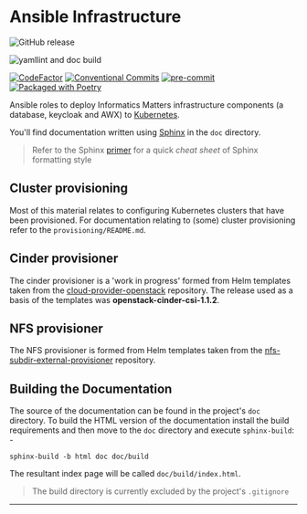 # Ansible Infrastructure

![GitHub release](https://img.shields.io/github/v/release/informaticsmatters/ansible-infrastructure)

![yamllint and doc build](https://github.com/InformaticsMatters/ansible-infrastructure/workflows/lint%20and%20doc%20build/badge.svg)

[![CodeFactor](https://www.codefactor.io/repository/github/informaticsmatters/ansible-infrastructure/badge)](https://www.codefactor.io/repository/github/informaticsmatters/ansible-infrastructure)
[![Conventional Commits](https://img.shields.io/badge/Conventional%20Commits-1.0.0-yellow.svg)](https://conventionalcommits.org)
[![pre-commit](https://img.shields.io/badge/pre--commit-enabled-brightgreen?logo=pre-commit&logoColor=white)](https://github.com/pre-commit/pre-commit)
[![Packaged with Poetry](https://img.shields.io/badge/packaging-poetry-cyan.svg)](https://python-poetry.org/)

Ansible roles to deploy Informatics Matters infrastructure components
(a database, keycloak and AWX) to [Kubernetes].

You'll find documentation written using [Sphinx] in the `doc` directory.

>   Refer to the Sphinx [primer] for a quick _cheat sheet_ of Sphinx
    formatting style

## Cluster provisioning
Most of this material relates to configuring Kubernetes clusters that
have been provisioned. For documentation relating to (some) cluster
provisioning refer to the `provisioning/README.md`.

## Cinder provisioner
The cinder provisioner is a 'work in progress' formed from Helm templates
taken from the [cloud-provider-openstack] repository. The release used
as a basis of the templates was **openstack-cinder-csi-1.1.2**.

## NFS provisioner
The NFS provisioner is formed from Helm templates
taken from the [nfs-subdir-external-provisioner] repository.

## Building the Documentation
The source of the documentation can be found in the project's
`doc` directory. To build the HTML version of the documentation install
the build requirements and then move to the `doc` directory and execute
`sphinx-build`: -

    sphinx-build -b html doc doc/build

The resultant index page will be called `doc/build/index.html`.

>   The build directory is currently excluded by the project's `.gitignore`

---

[kubernetes]: https://kubernetes.io
[sphinx]: http://www.sphinx-doc.org/en/master/#
[primer]: https://www.sphinx-doc.org/en/master/usage/restructuredtext/basics.html#lists-and-quote-like-blocks
[cloud-provider-openstack]: https://github.com/kubernetes/cloud-provider-openstack
[nfs-subdir-external-provisioner]: https://github.com/kubernetes-sigs/nfs-subdir-external-provisioner
